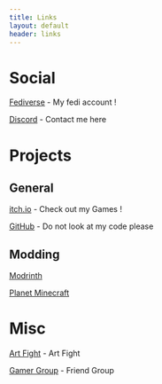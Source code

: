 ```yaml
---
title: Links
layout: default
header: links
---
```


# Social
[Fediverse](https://lethallava.land/@licorice45) - My fedi account !


[Discord](https://discordapp.com/users/517004474582171668) - Contact me here


# Projects
## General
[itch.io](https://licorice45.itch.io/) - Check out my Games !


[GitHub](https://github.com/licorice45) - Do not look at my code please


## Modding
[Modrinth](https://modrinth.com/user/licorice45)


[Planet Minecraft](https://www.planetminecraft.com/member/licorice45/)


# Misc
[Art Fight](https://artfight.net/~licorice45) - Art Fight


[Gamer Group](https://joystickjokers.lol/) - Friend Group
